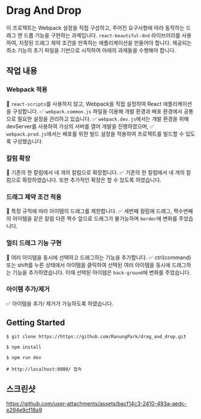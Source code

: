 # Drag And Drop

이 프로젝트는 Webpack 설정을 직접 구성하고, 주어진 요구사항에 따라 동작하는 드래그 앤 드롭 기능을 구현하는 과제입니다. `react-beautiful-dnd` 라이브러리를 사용하여, 지정된 드래그 제약 조건을 만족하는 애플리케이션을 만들어야 합니다. 제공되는 최소 기능의 초기 파일을 기반으로 시작하여 아래의 과제들을 수행해야 합니다.

## 작업 내용

### Webpack 적용

📄 `react-scripts`를 사용하지 않고, Webpack을 직접 설정하여 React 애플리케이션을 구성합니다.
✅ `webpack.common.js` 파일을 이용해 개발 환경과 배포 환경에서 공통으로 필요한 설정을 관리하고 있습니다.
✅ `webpack.dev.js`에서는 개발 환경을 위해 devServer를 사용하여 가상의 서버를 열어 개발을 진행하였으며,
✅ `webpack.prod.js`에서는 배포를 위한 빌드 설정을 적용하여 프로젝트를 빌드할 수 있도록 구성했습니다.

### 칼럼 확장

📄 기존의 한 칼럼에서 네 개의 칼럼으로 확장합니다.
✅ 기존의 한 칼럼에서 네 개의 칼럼으로 확장하였습니다. 또한 추가적인 확장은 할 수 있도록 하였습니다.

### 드래그 제약 조건 적용

📄 특정 규칙에 따라 아이템의 드래그를 제한합니다.
✅ 세번째 컬럼에 드래그, 짝수번째의 아이템을 같은 칼럼 다른 짝수 앞으로 드래그가 불가능하며 `border`에 변화를 주었습니다.

### 멀티 드래그 기능 구현

📄 여러 아이템을 동시에 선택하고 드래그하는 기능을 추가합니다.
✅ ctrl(command) 또는 shift를 누른 상태에서 아이템을 클릭하여 선택된 여러 아이템을 동시에 드래그하는 기능을 추가하였습니다. 이때 선택된 아이템은 `back-ground`에 변화를 주었습니다.

### 아이템 추가/제거

✅ 아이템을 추가/ 제거가 가능하도록 하였습니다.

## Getting Started

```
$ git clone https://https://github.com/RanungPark/drag_and_drop.git

$ npm install

$ npm run dev

# http://localhost:8080/ 접속
```

## 스크린샷

https://github.com/user-attachments/assets/bacf14c3-2410-493a-aedc-e294e9cf18a9